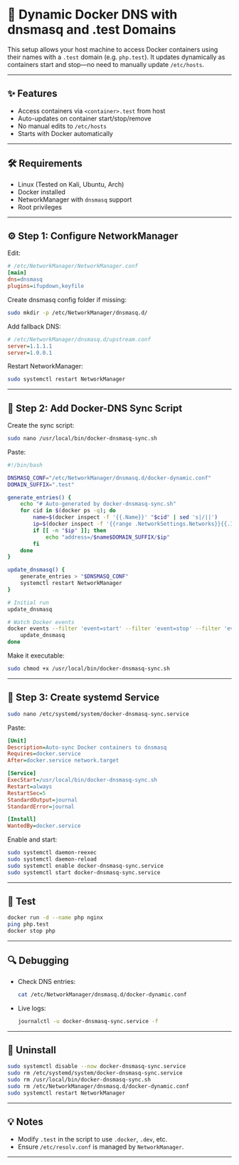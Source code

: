 # 🐳 Dynamic Docker DNS with dnsmasq and .test Domains

This setup allows your host machine to access Docker containers using their names with a `.test` domain (e.g. `php.test`). It updates dynamically as containers start and stop—no need to manually update `/etc/hosts`.

---

## ✨ Features

- Access containers via `<container>.test` from host
- Auto-updates on container start/stop/remove
- No manual edits to `/etc/hosts`
- Starts with Docker automatically

---

## 🛠 Requirements

- Linux (Tested on Kali, Ubuntu, Arch)
- Docker installed
- NetworkManager with `dnsmasq` support
- Root privileges

---

## ⚙️ Step 1: Configure NetworkManager

Edit:

```ini
# /etc/NetworkManager/NetworkManager.conf
[main]
dns=dnsmasq
plugins=ifupdown,keyfile
```

Create dnsmasq config folder if missing:

```bash
sudo mkdir -p /etc/NetworkManager/dnsmasq.d/
```

Add fallback DNS:

```ini
# /etc/NetworkManager/dnsmasq.d/upstream.conf
server=1.1.1.1
server=1.0.0.1
```

Restart NetworkManager:

```bash
sudo systemctl restart NetworkManager
```

---

## 📜 Step 2: Add Docker-DNS Sync Script

Create the sync script:

```bash
sudo nano /usr/local/bin/docker-dnsmasq-sync.sh
```

Paste:

```bash
#!/bin/bash

DNSMASQ_CONF="/etc/NetworkManager/dnsmasq.d/docker-dynamic.conf"
DOMAIN_SUFFIX=".test"

generate_entries() {
    echo "# Auto-generated by docker-dnsmasq-sync.sh"
    for cid in $(docker ps -q); do
        name=$(docker inspect -f '{{.Name}}' "$cid" | sed 's|/||')
        ip=$(docker inspect -f '{{range .NetworkSettings.Networks}}{{.IPAddress}}{{end}}' "$cid")
        if [[ -n "$ip" ]]; then
            echo "address=/$name$DOMAIN_SUFFIX/$ip"
        fi
    done
}

update_dnsmasq() {
    generate_entries > "$DNSMASQ_CONF"
    systemctl restart NetworkManager
}

# Initial run
update_dnsmasq

# Watch Docker events
docker events --filter 'event=start' --filter 'event=stop' --filter 'event=die' | while read -r event; do
    update_dnsmasq
done
```

Make it executable:

```bash
sudo chmod +x /usr/local/bin/docker-dnsmasq-sync.sh
```

---

## 🔧 Step 3: Create systemd Service

```bash
sudo nano /etc/systemd/system/docker-dnsmasq-sync.service
```

Paste:

```ini
[Unit]
Description=Auto-sync Docker containers to dnsmasq
Requires=docker.service
After=docker.service network.target

[Service]
ExecStart=/usr/local/bin/docker-dnsmasq-sync.sh
Restart=always
RestartSec=5
StandardOutput=journal
StandardError=journal

[Install]
WantedBy=docker.service
```

Enable and start:

```bash
sudo systemctl daemon-reexec
sudo systemctl daemon-reload
sudo systemctl enable docker-dnsmasq-sync.service
sudo systemctl start docker-dnsmasq-sync.service
```

---

## 🧪 Test

```bash
docker run -d --name php nginx
ping php.test
docker stop php
```

---

## 🔍 Debugging

- Check DNS entries:
  ```bash
  cat /etc/NetworkManager/dnsmasq.d/docker-dynamic.conf
  ```
- Live logs:
  ```bash
  journalctl -u docker-dnsmasq-sync.service -f
  ```

---

## 🧹 Uninstall

```bash
sudo systemctl disable --now docker-dnsmasq-sync.service
sudo rm /etc/systemd/system/docker-dnsmasq-sync.service
sudo rm /usr/local/bin/docker-dnsmasq-sync.sh
sudo rm /etc/NetworkManager/dnsmasq.d/docker-dynamic.conf
sudo systemctl restart NetworkManager
```

---

## 💡 Notes

- Modify `.test` in the script to use `.docker`, `.dev`, etc.
- Ensure `/etc/resolv.conf` is managed by `NetworkManager`.

---

